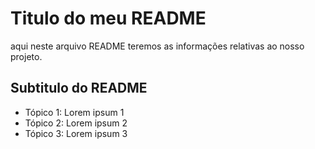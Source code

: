 # Titulo do meu README

aqui neste arquivo README teremos as informações relativas ao nosso projeto.

## Subtitulo do README

- Tópico 1: Lorem ipsum 1
- Tópico 2: Lorem ipsum 2
- Tópico 3: Lorem ipsum 3
